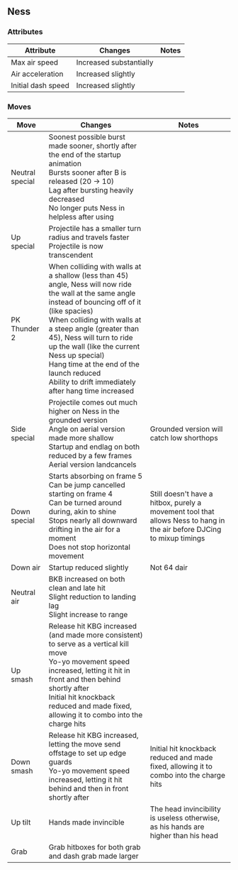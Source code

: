 ## Ness
### Attributes
| Attribute | Changes | Notes |
| --- | --- | --- |
| Max air speed | Increased substantially | |
| Air acceleration | Increased slightly | |
| Initial dash speed | Increased slightly | |

### Moves
| Move | Changes | Notes |
| --- | --- | --- |
| Neutral special | Soonest possible burst made sooner, shortly after the end of the startup animation <br>Bursts sooner after B is released (20 -> 10) <br>Lag after bursting heavily decreased <br>No longer puts Ness in helpless after using | |
| Up special | Projectile has a smaller turn radius and travels faster <br>Projectile is now transcendent | |
| PK Thunder 2| When colliding with walls at a shallow (less than 45) angle, Ness will now ride the wall at the same angle instead of bouncing off of it (like spacies) <br>When colliding with walls at a steep angle (greater than 45), Ness will turn to ride up the wall (like the current Ness up special) <br>Hang time at the end of the launch reduced <br>Ability to drift immediately after hang time increased | |
| Side special | Projectile comes out much higher on Ness in the grounded version <br>Angle on aerial version made more shallow <br>Startup and endlag on both reduced by a few frames <br>Aerial version landcancels | Grounded version will catch low shorthops |
| Down special | Starts absorbing on frame 5 <br>Can be jump cancelled starting on frame 4 <br>Can be turned around during, akin to shine <br>Stops nearly all downward drifting in the air for a moment <br>Does not stop horizontal movement | Still doesn't have a hitbox, purely a movement tool that allows Ness to hang in the air before DJCing to mixup timings |
| Down air | Startup reduced slightly | Not 64 dair |
| Neutral air | BKB increased on both clean and late hit <br>Slight reduction to landing lag <br>Slight increase to range | |
| Up smash | Release hit KBG increased (and made more consistent) to serve as a vertical kill move <br>Yo-yo movement speed increased, letting it hit in front and then behind shortly after <br>Initial hit knockback reduced and made fixed, allowing it to combo into the charge hits |
| Down smash | Release hit KBG increased, letting the move send offstage to set up edge guards <br>Yo-yo movement speed increased, letting it hit behind and then in front shortly after | Initial hit knockback reduced and made fixed, allowing it to combo into the charge hits |
| Up tilt | Hands made invincible | The head invincibility is useless otherwise, as his hands are higher than his head |
| Grab | Grab hitboxes for both grab and dash grab made larger | |
